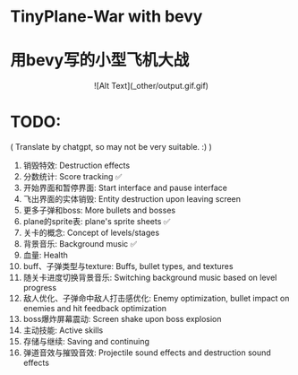 # TinyPlane-War with bevy
# 用bevy写的小型飞机大战

<div style="text-align:center;">
    ![Alt Text](_other/output.gif.gif)
</div>


# TODO:
( Translate by chatgpt, so may not be very suitable. :) )
1. 销毁特效: Destruction effects
2. 分数统计: Score tracking ✅
3. 开始界面和暂停界面: Start interface and pause interface
4. 飞出界面的实体销毁: Entity destruction upon leaving screen
5. 更多子弹和boss: More bullets and bosses
6. plane的sprite表: plane's sprite sheets ✅
7. 关卡的概念: Concept of levels/stages
8. 背景音乐: Background music ✅
9. 血量: Health
10. buff、子弹类型与texture: Buffs, bullet types, and textures
11. 随关卡进度切换背景音乐: Switching background music based on level progress
12. 敌人优化、子弹命中敌人打击感优化: Enemy optimization, bullet impact on enemies and hit feedback optimization
13. boss爆炸屏幕震动: Screen shake upon boss explosion
14. 主动技能: Active skills
15. 存储与继续: Saving and continuing
16. 弹道音效与摧毁音效: Projectile sound effects and destruction sound effects